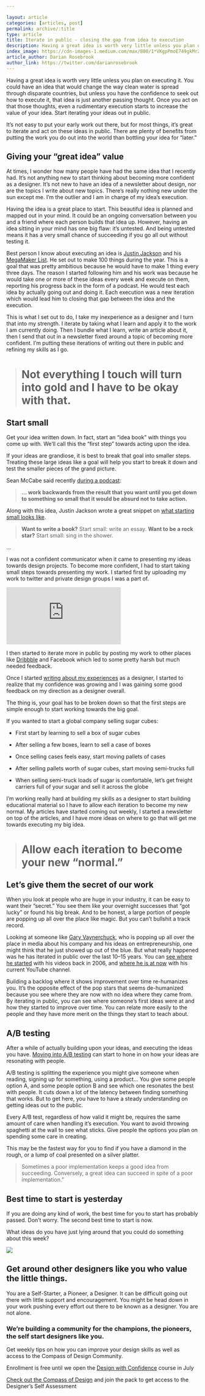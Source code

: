 ```yaml
---

layout: article
categories: [articles, post]
permalink: archive/:title
type: article
title: Iterate in public - closing the gap from idea to execution
description: Having a great idea is worth very little unless you plan on executing it. You could have an idea that would change the way clean water is spread through disparate countries, but unless you have the confidence to seek out how to execute it, that idea is just another passing thought. Once you act on that those thoughts, even a rudimentary execution starts to increase the value of your idea. Start iterating your ideas out in public.
index_image: https://cdn-images-1.medium.com/max/800/1*VKgpPmoE749gkMrZGF9Mbw.jpeg
article_author: Darian Rosebrook
author_link: https://twitter.com/darianrosebrook
---
```


Having a great idea is worth very little unless you plan on executing it. You could have an idea that would change the way clean water is spread through disparate countries, but unless you have the confidence to seek out how to execute it, that idea is just another passing thought. Once you act on that those thoughts, even a rudimentary execution starts to increase the value of your idea. Start iterating your ideas out in public.

It’s not easy to put your early work out there, but for most things, it’s great to iterate and act on these ideas in public. There are plenty of benefits from putting the work you do out into the world than bottling your idea for “later.”

## Giving your “great idea” value

At times, I wonder how many people have had the same idea that I recently had. It’s not anything new to start thinking about becoming more confident as a designer. It’s not new to have an idea of a newsletter about design, nor are the topics I write about new topics. There’s really nothing new under the sun except me. I’m the outlier and I am in charge of my idea’s execution.

Having the idea is a great place to start. This beautiful idea is planned and mapped out in your mind. It could be an ongoing conversation between you and a friend where each person builds that idea up. However, having an idea sitting in your mind has one big flaw: it’s untested. And being untested means it has a very small chance of succeeding if you go all out without testing it.

Best person I know about executing an idea is [Justin Jackson](https://twitter.com/mijustin) and his [MegaMaker List](https://docs.google.com/document/d/16gVonXDjdvlj6yBP-hOmbktugZ3-QkLOw_nhRN9xlUs/edit?usp=sharing). He set out to make 100 things during the year. This is a goal that was pretty ambitious because he would have to make 1 thing every three days. The reason I started following him and his work was because he would take one or more of these ideas every week and execute on them, reporting his progress back in the form of a podcast. He would test each idea by actually going out and doing it. Each execution was a new iteration which would lead him to closing that gap between the idea and the execution.

This is what I set out to do, I take my inexperience as a designer and I turn that into my strength. I iterate by taking what I learn and apply it to the work I am currently doing. Then I bundle what I learn, write an article about it, then I send that out in a newsletter fixed around a topic of becoming more confident. I’m putting these iterations of writing out there in public and refining my skills as I go.
> # Not everything I touch will turn into gold and I have to be okay with that.

## Start small

Get your idea written down. In fact, start an “idea book” with things you come up with. We’ll call this the “first step” towards acting upon the idea.

If your ideas are grandiose, it is best to break that goal into smaller steps. Treating these large ideas like a goal will help you start to break it down and test the smaller pieces of the grand picture.

Sean McCabe said recently [during a podcast](http://seanwes.com/podcast/301-stay-motivated-with-your-goals-throughout-the-whole-year/):
>  **… work backwards from the result that you want until you get down to something so small that it would be absurd not to take action.**

Along with this idea, Justin Jackson wrote a great snippet on [what starting small looks like](https://medium.com/mega-maker/this-is-what-starting-small-looks-like-d729f51c4ed5).
>  **Want to write a book?**
Start small: write an essay.
>  **Want to be a rock star?**
Start small: sing in the shower.

…

I was not a confident communicator when it came to presenting my ideas towards design projects. To become more confident, I had to start taking small steps towards presenting my work. I started first by uploading my work to twitter and private design groups I was a part of.

 <iframe src="https://medium.com/media/91cc307f341ad9d54fd903e6bb1f63d7" frameborder=0></iframe>

I then started to iterate more in public by posting my work to other places like [Dribbble](https://dribbble.com/d_evyn) and Facebook which led to some pretty harsh but much needed feedback.

Once I started [writing about my experiences](https://darianrosebrook.com/archive/articles) as a designer, I started to realize that my confidence was growing and I was gaining some good feedback on my direction as a designer overall.

The thing is, your goal has to be broken down so that the first steps are simple enough to start working towards the big goal.

If you wanted to start a global company selling sugar cubes:

* First start by learning to sell a box of sugar cubes

* After selling a few boxes, learn to sell a case of boxes

* Once selling cases feels easy, start moving pallets of cases

* After selling pallets worth of sugar cubes, start moving semi-trucks full

* When selling semi-truck loads of sugar is comfortable, let’s get freight carriers full of your sugar and sell it across the globe

I’m working really hard at building my skills as a designer to start building educational material so I have to allow each iteration to become my new normal. My articles have started coming out weekly, I started a newsletter on top of the articles, and I have more ideas on where to go that will get me towards executing my big idea.
> # Allow each iteration to become your new “normal.”

## Let’s give them the secret of our work

When you look at people who are huge in your industry, it can be easy to want their “secret.” You see them like your overnight successes that “got lucky” or found his big break. And to be honest, a large portion of people are popping up all over the place like magic. But you can’t bullshit a track record.

Looking at someone like [Gary Vaynerchuck](https://twitter.com/garyvee), who is popping up all over the place in media about his company and his ideas on entrepreneurship, one might think that he just showed up out of the blue. But what really happened was he has iterated in public over the last 10–15 years. You can [see where he started](http://tv.winelibrary.com/2006/02/21/episode-1-verite/) with his videos back in 2006, and [where he is at now](https://www.youtube.com/watch?v=h346DR1kf0c) with his current YouTube channel.

Building a backlog where it shows improvement over time re-humanizes you. It’s the opposite effect of the pop stars that seems de-humanized because you see where they are now with no idea where they came from. By iterating in public, you can see where someone’s first ideas were at and how they started to improve over time. You can relate more easily to the people and they have more merit on the things they start to teach about.

## A/B testing

After a while of actually building upon your ideas, and executing the ideas you have. [Moving into A/B testing](https://booking.design/a-b-testing-concept-execution-b37bf4d744d) can start to hone in on how your ideas are resonating with people.

A/B testing is splitting the experience you might give someone when reading, signing up for something, using a product… You give some people option A, and some people option B and see which one resonates the best with people. It cuts down a lot of the latency between finding something that works. But to get here, you have to have a steady understanding on getting ideas out to the public.

Every A/B test, regardless of how valid it might be, requires the same amount of care when handling it’s execution. You want to avoid throwing spaghetti at the wall to see what sticks. Give people the options you plan on spending some care in creating.

This may be the fastest way for you to find if you have a diamond in the rough, or a lump of coal presented on a silver platter.
>  Sometimes a poor implementation keeps a good idea from succeeding. Conversely, a great idea can succeed in spite of a poor implementation.”

## Best time to start is yesterday

If you are doing any kind of work, the best time for you to start has probably passed. Don’t worry. The second best time to start is now.

What ideas do you have just lying around that you could do something about this week?

![](https://cdn-images-1.medium.com/max/2000/1*mo7_gcoDhIhJHCOLPxMfLg.png)

## Get around other designers like you who value the little things.

You are a Self-Starter, a Pioneer, a Designer. It can be difficult going out there with little support and encouragement. You might be head down in your work pushing every effort out there to be known as a designer. You are not alone.

### We’re building a community for the champions, the pioneers, the self start designers like you.

Get weekly tips on how you can improve your design skills as well as access to the Compass of Design Community.

Enrollment is free until we open the [Design with Confidence](https://compassofdesign.com/course) course in July

[Check out the Compass of Design](https://compassofdesign.com/community/) and join the pack to get access to the Designer’s Self Assessment
